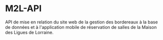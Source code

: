 # M2L-API

API de mise en relation du site web de la gestion des bordereaux à la base de données et à l'application mobile de réservation de salles de la Maison des Ligues de Lorraine.
